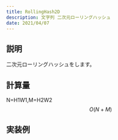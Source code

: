 ```yaml
---
title: RollingHash2D
description: 文字列 二次元ローリングハッシュ
date: 2021/04/07
---
```


## 説明
二次元ローリングハッシュをします。

## 計算量
N=H1W1,M=H2W2
$$
O(N+M)
$$

## 実装例

```cpp import=/assets/Library/string/rollinghash2d.cpp
```

